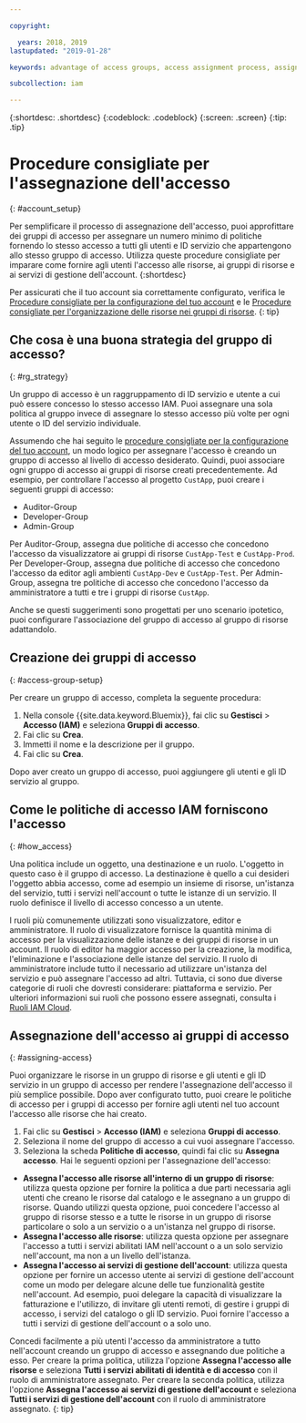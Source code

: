 ```yaml
---

copyright:

  years: 2018, 2019
lastupdated: "2019-01-28"

keywords: advantage of access groups, access assignment process, assign access, best practice, access management, strategy

subcollection: iam

---
```


{:shortdesc: .shortdesc}
{:codeblock: .codeblock}
{:screen: .screen}
{:tip: .tip}

# Procedure consigliate per l'assegnazione dell'accesso
{: #account_setup}

Per semplificare il processo di assegnazione dell'accesso, puoi approfittare dei gruppi di accesso per assegnare un numero minimo di politiche fornendo lo stesso accesso a tutti gli utenti e ID servizio che appartengono allo stesso gruppo di accesso. Utilizza queste procedure consigliate per imparare come fornire agli utenti l'accesso alle risorse, ai gruppi di risorse e ai servizi di gestione dell'account.
{:shortdesc}

Per assicurati che il tuo account sia correttamente configurato, verifica le [Procedure consigliate per la configurazione del tuo account](/docs/account?topic=account-account_setup#account_setup) e le [Procedure consigliate per l'organizzazione delle risorse nei gruppi di risorse](/docs/resources?topic=resources-bp_resourcegroups#bp_resourcegroups).
{: tip}

## Che cosa è una buona strategia del gruppo di accesso?
{: #rg_strategy}

Un gruppo di accesso è un raggruppamento di ID servizio e utente a cui può essere concesso lo stesso accesso IAM. Puoi assegnare una sola politica al gruppo invece di assegnare lo stesso accesso più volte per ogni utente o ID del servizio individuale.

Assumendo che hai seguito le [procedure consigliate per la configurazione del tuo account](/docs/account?topic=account-account_setup#account_setup), un modo logico per assegnare l'accesso è creando un gruppo di accesso al livello di accesso desiderato. Quindi, puoi associare ogni gruppo di accesso ai gruppi di risorse creati precedentemente. Ad esempio, per controllare l'accesso al progetto `CustApp`, puoi creare i seguenti gruppi di accesso:

* Auditor-Group
* Developer-Group
* Admin-Group

Per Auditor-Group, assegna due politiche di accesso che concedono l'accesso da visualizzatore ai gruppi di risorse `CustApp-Test` e `CustApp-Prod`. Per Developer-Group, assegna due politiche di accesso che concedono l'accesso da editor agli ambienti `CustApp-Dev` e `CustApp-Test`. Per Admin-Group, assegna tre politiche di accesso che concedono l'accesso da amministratore a tutti e tre i gruppi di risorse `CustApp`.

Anche se questi suggerimenti sono progettati per uno scenario ipotetico, puoi configurare l'associazione del gruppo di accesso al gruppo di risorse adattandolo.

## Creazione dei gruppi di accesso
{: #access-group-setup}

Per creare un gruppo di accesso, completa la seguente procedura:

1. Nella console {{site.data.keyword.Bluemix}}, fai clic su **Gestisci** &gt; **Accesso (IAM)** e seleziona **Gruppi di accesso**.
2. Fai clic su **Crea**.
3. Immetti il nome e la descrizione per il gruppo.
4. Fai clic su **Crea**.

Dopo aver creato un gruppo di accesso, puoi aggiungere gli utenti e gli ID servizio al gruppo.

## Come le politiche di accesso IAM forniscono l'accesso
{: #how_access}

Una politica include un oggetto, una destinazione e un ruolo. L'oggetto in questo caso è il gruppo di accesso. La destinazione è quello a cui desideri l'oggetto abbia accesso, come ad esempio un insieme di risorse, un'istanza del servizio, tutti i servizi nell'account o tutte le istanze di un servizio. Il ruolo definisce il livello di accesso concesso a un utente.

I ruoli più comunemente utilizzati sono visualizzatore, editor e amministratore. Il ruolo di visualizzatore fornisce la quantità minima di accesso per la visualizzazione delle istanze e dei gruppi di risorse in un account. Il ruolo di editor ha maggior accesso per la creazione, la modifica, l'eliminazione e l'associazione delle istanze del servizio. Il ruolo di amministratore include tutto il necessario ad utilizzare un'istanza del servizio e può assegnare l'accesso ad altri. Tuttavia, ci sono due diverse categorie di ruoli che dovresti considerare: piattaforma e servizio. Per ulteriori informazioni sui ruoli che possono essere assegnati, consulta i [Ruoli IAM Cloud](/docs/iam?topic=iam-iamusermanrol#iamusermanrol).

## Assegnazione dell'accesso ai gruppi di accesso
{: #assigning-access}

Puoi organizzare le risorse in un gruppo di risorse e gli utenti e gli ID servizio in un gruppo di accesso per rendere l'assegnazione dell'accesso il più semplice possibile. Dopo aver configurato tutto, puoi creare le politiche di accesso per i gruppi di accesso per fornire agli utenti nel tuo account l'accesso alle risorse che hai creato.

1. Fai clic su **Gestisci** &gt; **Accesso (IAM)** e seleziona **Gruppi di accesso**.
2. Seleziona il nome del gruppo di accesso a cui vuoi assegnare l'accesso.
3. Seleziona la scheda **Politiche di accesso**, quindi fai clic su **Assegna accesso**. Hai le seguenti opzioni per l'assegnazione dell'accesso:

  * **Assegna l'accesso alle risorse all'interno di un gruppo di risorse**: utilizza questa opzione per fornire la politica a due parti necessaria agli utenti che creano le risorse dal catalogo e le assegnano a un gruppo di risorse. Quando utilizzi questa opzione, puoi concedere l'accesso al gruppo di risorse stesso e a tutte le risorse in un gruppo di risorse particolare o solo a un servizio o a un'istanza nel gruppo di risorse.
  * **Assegna l'accesso alle risorse**: utilizza questa opzione per assegnare l'accesso a tutti i servizi abilitati IAM nell'account o a un solo servizio nell'account, ma non a un livello dell'istanza.
  * **Assegna l'accesso ai servizi di gestione dell'account**: utilizza questa opzione per fornire un accesso utente ai servizi di gestione dell'account come un modo per delegare alcune delle tue funzionalità gestite nell'account. Ad esempio, puoi delegare la capacità di visualizzare la fatturazione e l'utilizzo, di invitare gli utenti remoti, di gestire i gruppi di accesso, i servizi del catalogo o gli ID servizio. Puoi fornire l'accesso a tutti i servizi di gestione dell'account o a solo uno.

Concedi facilmente a più utenti l'accesso da amministratore a tutto nell'account creando un gruppo di accesso e assegnando due politiche a esso. Per creare la prima politica, utilizza l'opzione **Assegna l'accesso alle risorse** e seleziona **Tutti i servizi abilitati di identità e di accesso** con il ruolo di amministratore assegnato. Per creare la seconda politica, utilizza l'opzione **Assegna l'accesso ai servizi di gestione dell'account** e seleziona **Tutti i servizi di gestione dell'account** con il ruolo di amministratore assegnato.
{: tip}
